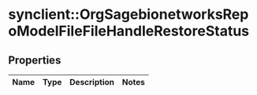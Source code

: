 # synclient::OrgSagebionetworksRepoModelFileFileHandleRestoreStatus


## Properties
Name | Type | Description | Notes
------------ | ------------- | ------------- | -------------


